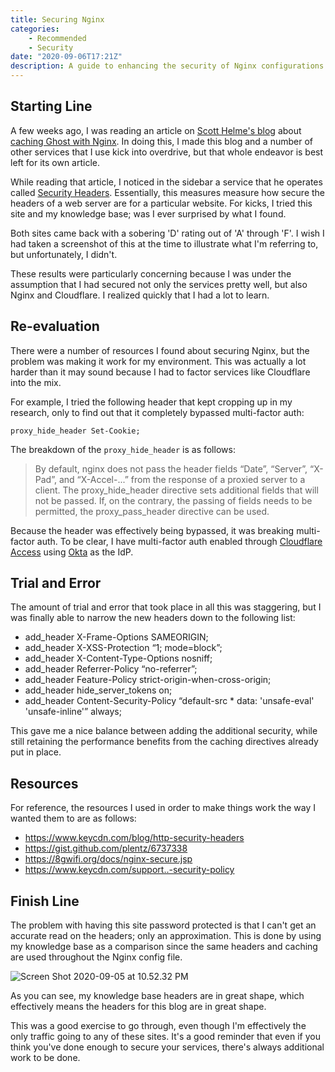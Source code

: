 ```yaml
---
title: Securing Nginx
categories:
    - Recommended
    - Security
date: "2020-09-06T17:21Z"
description: A guide to enhancing the security of Nginx configurations.
---
```



## Starting Line

A few weeks ago, I was reading an article on [Scott Helme's blog](https://scotthelme.co.uk/) about [caching Ghost with Nginx](https://scotthelme.co.uk/caching-ghost-with-nginx/). In doing this, I made this blog and a number of other services that I use kick into overdrive, but that whole endeavor is best left for its own article.

While reading that article, I noticed in the sidebar a service that he operates called [Security Headers](https://securityheaders.com/). Essentially, this measures measure how secure the headers of a web server are for a particular website. For kicks, I tried this site and my knowledge base; was I ever surprised by what I found.

Both sites came back with a sobering 'D' rating out of 'A' through 'F'. I wish I had taken a screenshot of this at the time to illustrate what I'm referring to, but unfortunately, I didn't.

These results were particularly concerning because I was under the assumption that I had secured not only the services pretty well, but also Nginx and Cloudflare. I realized quickly that I had a lot to learn.

## Re-evaluation

There were a number of resources I found about securing Nginx, but the problem was making it work for my environment. This was actually a lot harder than it may sound because I had to factor services like Cloudflare into the mix.

For example, I tried the following header that kept cropping up in my research, only to find out that it completely bypassed multi-factor auth:

`proxy_hide_header Set-Cookie;`

The breakdown of the `proxy_hide_header` is as follows:

> By default, nginx does not pass the header fields “Date”, “Server”, “X-Pad”, and “X-Accel-...” from the response of a proxied server to a client. The proxy_hide_header directive sets additional fields that will not be passed. If, on the contrary, the passing of fields needs to be permitted, the proxy_pass_header directive can be used.

Because the header was effectively being bypassed, it was breaking multi-factor auth. To be clear, I have multi-factor auth enabled through [Cloudflare Access](https://www.cloudflare.com/teams-access/) using [Okta](https://www.okta.com/) as the IdP.

## Trial and Error

The amount of trial and error that took place in all this was staggering, but I was finally able to narrow the new headers down to the following list:

* add_header X-Frame-Options SAMEORIGIN;
* add_header X-XSS-Protection “1; mode=block”;
* add_header X-Content-Type-Options nosniff;
* add_header Referrer-Policy “no-referrer”;
* add_header Feature-Policy strict-origin-when-cross-origin;
* add_header hide_server_tokens on;
* add_header Content-Security-Policy “default-src * data: 'unsafe-eval' 'unsafe-inline'” always;

This gave me a nice balance between adding the additional security, while still retaining the performance benefits from the caching directives already put in place.

## Resources

For reference, the resources I used in order to make things work the way I wanted them to are as follows:

* <https://www.keycdn.com/blog/http-security-headers>
* <https://gist.github.com/plentz/6737338>
* <https://8gwifi.org/docs/nginx-secure.jsp>
* <https://www.keycdn.com/support..-security-policy>

## Finish Line

The problem with having this site password protected is that I can't get an accurate read on the headers; only an approximation. This is done by using my knowledge base as a comparison since the same headers and caching are used throughout the Nginx config file.

![Screen Shot 2020-09-05 at 10.52.32 PM](https://cdn.levine.io/uploads/images/gallery/2022-09//09/Screen-Shot-2020-09-05-at-10.52.32-PM.png)

As you can see, my knowledge base headers are in great shape, which effectively means the headers for this blog are in great shape.

This was a good exercise to go through, even though I'm effectively the only traffic going to any of these sites. It's a good reminder that even if you think you've done enough to secure your services, there's always additional work to be done.
